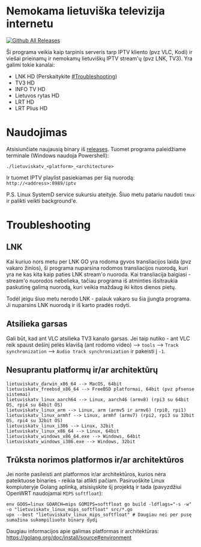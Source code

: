 # Nemokama lietuviška televizija internetu

[![Github All Releases](https://img.shields.io/github/downloads/erkexzcx/lietuviska-tv/total.svg)](https://github.com/erkexzcx/lietuviska-tv/releases)

Ši programa veikia kaip tarpinis serveris tarp IPTV kliento (pvz VLC, Kodi) ir viešai prieinamų ir nemokamų lietuviškų IPTV stream'ų (pvz LNK, TV3). Yra galimi tokie kanalai:

* LNK HD (Perskaitykite [#Troubleshooting](#Troubleshooting))
* TV3 HD
* INFO TV HD
* Lietuvos rytas HD
* LRT HD
* LRT Plius HD

# Naudojimas

Atsisiunčiate naujausią binary iš [releases](https://github.com/erkexzcx/lietuviska-tv/releases). Tuomet programa paleidžiame terminale (Windows naudoja Powershell):
```
./lietuviskatv_<platform>_<architecture>
```
Ir tuomet IPTV playlist pasiekiamas per šią nuorodą: `http://<address>:8989/iptv`

P.S. Linux SystemD service sukursiu ateityje. Šiuo metu patariu naudoti `tmux` ir palikti veikti background'e.

# Troubleshooting

## LNK

Kai kuriuo nors metu per LNK GO yra rodoma gyvos transliacijos laida (pvz vakaro žinios), ši programa nuparsina rodomos transliacijos nuorodą, kuri yra ne kas kita kaip paties LNK stream'o nuoroda. Kai transliacija baigiasi - stream'o nuorodos nebelieka, tačiau programa iš atminties išsitraukia paskutinę galimą nuorodą, kuri veikia maždaug iki kitos dienos pietų.

Todėl jeigu šiuo metu nerodo LNK - palauk vakaro su šia įjungta programa. Ji nuparsins LNK nuorodą ir iš karto pradės rodyti.

## Atsilieka garsas

Gali būt, kad ant VLC atsilieka TV3 kanalo garsas. Jei taip nutiko - ant VLC reik spaust dešinį pelės klavišą (ant rodomo video) --> `tools` --> `Track synchronization` --> `Audio track synchronization` ir pakeisti į `-1`.

## Nesuprantu platformų ir/ar architektūrų

```
lietuviskatv_darwin_x86_64 --> MacOS, 64bit
lietuviskatv_freebsd_x86_64 --> FreeBSD platformai, 64bit (pvz pfsense sistemai)
lietuviskatv_linux_aarch64 --> Linux, aarch46 (armv8) (rpi3 su 64bit OS, rpi4 su 64bit OS)
lietuviskatv_linux_arm --> Linux, arm (armv5 ir armv6) (rpi0, rpi1)
lietuviskatv_linux_armhf --> Linux, armhf (armv7) (rpi2, rpi3 su 32bit OS, rpi4 su 32bit OS)
lietuviskatv_linux_i386 --> Linux, 32bit
lietuviskatv_linux_x86_64 --> Linux, 64bit
lietuviskatv_windows_x86_64.exe --> Windows, 64bit
lietuviskatv_windows_i386.exe --> Windows, 32bit
```

## Trūksta norimos platformos ir/ar architektūros

Jei norite pasileisti ant platformos ir/ar architektūros, kurios nėra pateiktuose binaries - reikia tai atlikti pačiam. Pasiruoškite Linux kompiuteryje Golang aplinką, atsisiųskite šį projektą ir tada (pavyzdžiui OpenWRT naudojamai `MIPS` `softfloat`):
```
env GOOS=linux GOARCH=mips GOMIPS=softfloat go build -ldflags="-s -w" -o "lietuviskatv_linux_mips_softfloat" src/*.go
upx --best "lietuviskatv_linux_mips_softfloat" # Daugiau nei per pusę sumažina sukompiliuoto binary dydį
```
Daugiau informacijos apie galimas platformas ir architektūras: https://golang.org/doc/install/source#environment
